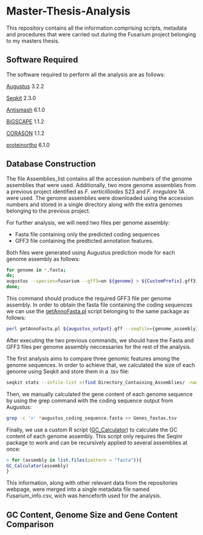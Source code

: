 # Master-Thesis-Analysis
This repository contains all the information comprising scripts, metadata and procedures that were carried out during the Fusarium project belonging to my masters thesis.
## Software Required
The software required to perform all the analysis are as follows:

[Augustus](https://github.com/Gaius-Augustus/Augustus) 3.2.2

[Seqkit](https://github.com/shenwei356/seqkit) 2.3.0

[Antismash](https://github.com/antismash/antismash) 6.1.0

[BiGSCAPE](https://github.com/nselem/bigscape-corason) 1.1.2

[CORASON](https://github.com/nselem/bigscape-corason) 1.1.2

[proteinortho](https://gitlab.com/paulklemm_PHD/proteinortho) 6.1.0

## Database Construction
The file Assemblies_list contains all the accession numbers of the genome assemblies that were used. Additionally, two more genome assemblies from a previous project identified as *F. verticillioides* S23 and *F. irregulare* 1A were used. The genome assemblies were downloaded using the accession numbers and stored in a single directory along with the extra genomes belonging to the previous project.

For further analysis, we will need two files per genome assembly:

- Fasta file containing only the predicted coding sequences
- GFF3 file containing the predticted annotation features.

Both files were generated using Augustus prediction mode for each genome assembly as follows:
```bash
for genome in *.fasta;
do;
augustus --species=fusarium --gff3=on ${genome} > ${CustomPrefix}.gff3;
done;
```
This command should produce the required GFF3 file per genome assembly. In order to obtain the fasta file containing the coding sequences we can use the [getAnnoFasta.pl](https://github.com/Gaius-Augustus/Augustus/blob/master/scripts/getAnnoFasta.pl) script belonging to the same package as follows:
```bash
perl getAnnoFasta.pl ${augustus_output}.gff --seqfile={genome_assembly}.fasta 
```
After executing the two previous commands, we should have the Fasta and GFF3 files per genome assembly neccessaries for the rest of the analysis.

The first analysis aims to compare three genomic features among the genome sequences. In order to achieve that, we calculated the size of each genome using Seqkit and store them in a .tsv file:
```bash
seqkit stats --infile-list <(find Directory_Containing_Assemblies/ -name "*.fasta") --tabular -o Size_fastas.tsv
```
Then, we manually calculated the gene content of each genome sequence by using the grep command with the coding sequence output from Augustus:
```bash
grep -c '>' *augustus_coding_sequence.fasta >> Genes_fastas.tsv
```
Finally, we use a custom R script ([GC_Calculator](scripts/GC_Calculator.R)) to calculate the GC content of each genome assembly. This script only requires the Seqinr package to work and can be recursively applied to several assemblies at once:
```R
> for (assembly in list.files(pattern = "fasta")){
GC_Calculator(assembly)
}
```
This information, along with other relevant data from the repositories webpage, were merged into a single metadata file named Fusarium_info.csv, wich was henceforth used for the analysis.
## GC Content, Genome Size and Gene Content Comparison






